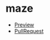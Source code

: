 # maze

 - [Preview](https://vpolets.github.io/maze/)
 - [PullRequest](https://github.com/vpolets/maze/pull/1/files)